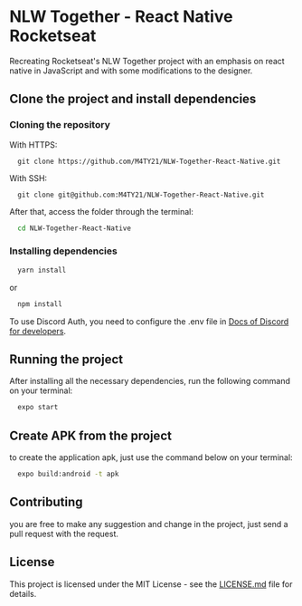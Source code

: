 # NLW Together - React Native Rocketseat

Recreating Rocketseat's NLW Together project with an emphasis on react native in JavaScript and with some modifications to the designer.

## Clone the project and install dependencies

### Cloning the repository

With HTTPS:

```git
  git clone https://github.com/M4TY21/NLW-Together-React-Native.git
```

With SSH:

```git
  git clone git@github.com:M4TY21/NLW-Together-React-Native.git
```

After that, access the folder through the terminal:

```bash
  cd NLW-Together-React-Native
```

### Installing dependencies

```bash
  yarn install
```

or

```bash
  npm install
```

To use Discord Auth, you need to configure the .env file in [Docs of Discord for developers](https://discord.com/developers/docs).

## Running the project

After installing all the necessary dependencies, run the following command on your terminal:

```bash
  expo start
```

## Create APK from the project

to create the application apk, just use the command below on your terminal:

```bash
  expo build:android -t apk
```

## Contributing

you are free to make any suggestion and change in the project, just send a pull request with the request.

## License

This project is licensed under the MIT License - see the [LICENSE.md](https://github.com/M4TY21/NLW-Together-React-Native/blob/main/README.md) file for details.
